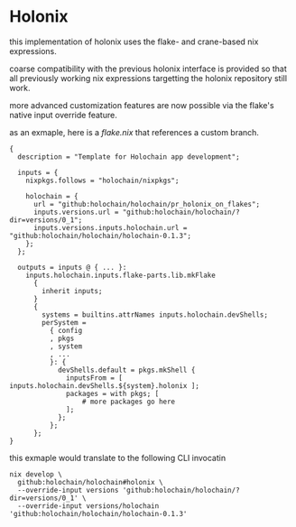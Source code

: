 # Holonix

this implementation of holonix uses the flake- and crane-based nix expressions.

coarse compatibility with the previous holonix interface is provided so that
all previously working nix expressions targetting the holonix repository still
work.

more advanced customization features are now possible via the flake's native
input override feature.

as an exmaple, here is a _flake.nix_ that references a custom branch.

```nix=
{
  description = "Template for Holochain app development";

  inputs = {
    nixpkgs.follows = "holochain/nixpkgs";

    holochain = {
      url = "github:holochain/holochain/pr_holonix_on_flakes";
      inputs.versions.url = "github:holochain/holochain/?dir=versions/0_1";
      inputs.versions.inputs.holochain.url = "github:holochain/holochain/holochain-0.1.3";
    };
  };

  outputs = inputs @ { ... }:
    inputs.holochain.inputs.flake-parts.lib.mkFlake
      {
        inherit inputs;
      }
      {
        systems = builtins.attrNames inputs.holochain.devShells;
        perSystem =
          { config
          , pkgs
          , system
          , ...
          }: {
            devShells.default = pkgs.mkShell {
              inputsFrom = [ inputs.holochain.devShells.${system}.holonix ];
              packages = with pkgs; [
                  # more packages go here
              ];
            };
          };
      };
}
```

this exmaple would translate to the following CLI invocatin

```shell=
nix develop \
  github:holochain/holochain#holonix \
  --override-input versions 'github:holochain/holochain/?dir=versions/0_1' \
  --override-input versions/holochain 'github:holochain/holochain/holochain-0.1.3'
```
